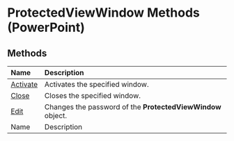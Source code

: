 
# ProtectedViewWindow Methods (PowerPoint)

## Methods



|**Name**|**Description**|
|:-----|:-----|
| [Activate](3c036ed1-ed4c-20ec-1376-b9368f73b38c.md)|Activates the specified window.|
| [Close](ce66419b-7eed-ab7c-64ef-e396d9a3757d.md)|Closes the specified window.|
| [Edit](fd16714d-c581-a34c-aa51-7630217ed2df.md)|Changes the password of the  **ProtectedViewWindow** object.|
|Name|Description|
